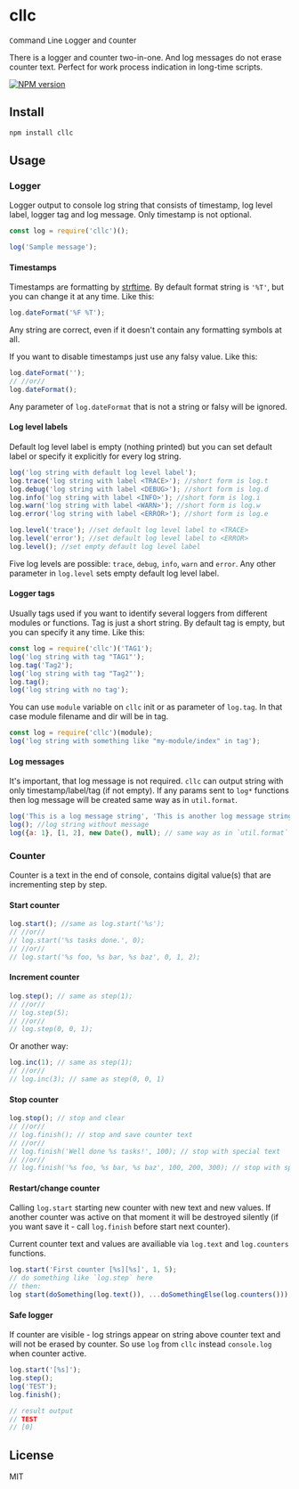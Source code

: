 # cllc

`C`ommand `L`ine `L`ogger and `C`ounter

There is a logger and counter two-in-one. And log messages do not erase counter text. Perfect for work process indication in long-time scripts.

[![NPM version][npm-image]][npm-url]

## Install

```bash
npm install cllc
```

## Usage

### Logger

Logger output to console log string that consists of timestamp, log level label, logger tag and log message. Only timestamp is not optional.

```js
const log = require('cllc')();

log('Sample message');
```

#### Timestamps

Timestamps are formatting by [strftime](https://github.com/samsonjs/strftime). By default format string is `'%T'`, but you can change it at any time. Like this:

```js
log.dateFormat('%F %T');
```

Any string are correct, even if it doesn't contain any formatting symbols at all.

If you want to disable timestamps just use any falsy value.  Like this:

```js
log.dateFormat('');
// //or//
log.dateFormat();
```
Any parameter of `log.dateFormat` that is not a string or falsy  will be ignored.

#### Log level labels

Default log level label is empty (nothing printed) but you can set default label or specify it explicitly for every log string.

```js
log('log string with default log level label');
log.trace('log string with label <TRACE>'); //short form is log.t
log.debug('log string with label <DEBUG>'); //short form is log.d
log.info('log string with label <INFO>'); //short form is log.i
log.warn('log string with label <WARN>'); //short form is log.w
log.error('log string with label <ERROR>'); //short form is log.e

log.level('trace'); //set default log level label to <TRACE>
log.level('error'); //set default log level label to <ERROR>
log.level(); //set empty default log level label
```

Five log levels are possible: `trace`, `debug`, `info`, `warn` and `error`. Any other parameter in `log.level` sets empty default log level label.

#### Logger tags

Usually tags used if you want to identify several loggers from different modules or functions. Tag is just a short string. By default tag is empty, but you can specify it any time. Like this:

```js
const log = require('cllc')('TAG1');
log('log string with tag "TAG1"');
log.tag('Tag2');
log('log string with tag "Tag2"');
log.tag();
log('log string with no tag');
```

You can use `module` variable on `cllc` init or as parameter of `log.tag`. In that case module filename and dir will be in tag.

```js
const log = require('cllc')(module);
log('log string with something like "my-module/index" in tag');
```

#### Log messages

It's important, that log message is not required. `cllc` can output string with only timestamp/label/tag (if not empty). If any params sent to `log*` functions then log message will be created same way as in `util.format`.

```js
log('This is a log message string', 'This is another log message string');
log(); //log string without message
log({a: 1}, [1, 2], new Date(), null); // same way as in `util.format`
```

### Counter

Counter is a text in the end of console, contains digital value(s) that are incrementing step by step.

#### Start counter

```js
log.start(); //same as log.start('%s');
// //or//
// log.start('%s tasks done.', 0);
// //or//
// log.start('%s foo, %s bar, %s baz', 0, 1, 2);
```

#### Increment counter

```js
log.step(); // same as step(1);
// //or//
// log.step(5);
// //or//
// log.step(0, 0, 1);
```

Or another way:

```js
log.inc(1); // same as step(1);
// //or//
// log.inc(3); // same as step(0, 0, 1)
```

#### Stop counter

```js
log.stop(); // stop and clear
// //or//
// log.finish(); // stop and save counter text
// //or//
// log.finish('Well done %s tasks!', 100); // stop with special text
// //or//
// log.finish('%s foo, %s bar, %s baz', 100, 200, 300); // stop with special text
```

#### Restart/change counter

Calling `log.start` starting new counter with new text and new values. If another counter was active on that moment it will be destroyed silently (if you want save it - call `log.finish` before start next counter).

Current counter text and values are availiable via `log.text` and `log.counters` functions.

```js
log.start('First counter [%s][%s]', 1, 5);
// do something like `log.step` here
// then:
log start(doSomething(log.text()), ...doSomethingElse(log.counters()));
```

#### Safe logger

If counter are visible - log strings appear on string above counter text and will not be erased by counter. So use `log` from `cllc` instead `console.log` when counter active.

```js
log.start('[%s]');
log.step();
log('TEST');
log.finish();

// result output
// TEST
// [0]
```

## License

MIT

[npm-url]: https://npmjs.org/package/cllc
[npm-image]: https://badge.fury.io/js/cllc.svg